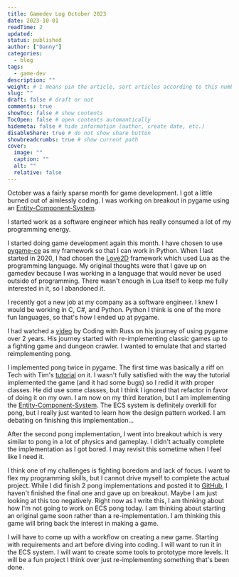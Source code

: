 ```yaml
---
title: Gamedev Log October 2023
date: 2023-10-01
readTime: 2
updated:
status: published
author: ["Danny"]
categories:
  - blog
tags:
  - game-dev
description: ""
weight: # 1 means pin the article, sort articles according to this number
slug: ""
draft: false # draft or not
comments: true
showToc: false # show contents
TocOpen: false # open contents automantically
hidemeta: false # hide information (author, create date, etc.)
disableShare: true # do not show share button
showbreadcrumbs: true # show current path
cover:
  image: ""
  caption: ""
  alt: ""
  relative: false
---
```


October was a fairly sparse month for game development. I got a little burned out of aimlessly coding. I was working on breakout in pygame using an [Entity-Component-System](https://en.wikipedia.org/wiki/Entity_component_system).

I started work as a software engineer which has really consumed a lot of my programming energy.

I started doing game development again this month. I have chosen to use [pygame-ce](https://pyga.me/) as my framework so that I can work in Python. When I last started in 2020, I had chosen the [Love2D](https://love2d.org/) framework which used Lua as the programming language. My original thoughts were that I gave up on gamedev because I was working in a language that would never be used outside of programming. There wasn't enough in Lua itself to keep me fully interested in it, so I abandoned it.

I recently got a new job at my company as a software engineer. I knew I would be working in C, C#, and Python. Python I think is one of the more fun languages, so that's how I ended up at pygame.

I had watched a [video](https://www.youtube.com/watch?v=lzHLPaU7UUE) by Coding with Russ on his journey of using pygame over 2 years. His journey started with re-implementing classic games up to a fighting game and dungeon crawler. I wanted to emulate that and started reimplementing pong.

I implemented pong twice in pygame. The first time was basically a riff on Tech with Tim's [tutorial](https://www.youtube.com/watch?v=vVGTZlnnX3U) on it. I wasn't fully satisfied with the way the tutorial implemented the game (and it had some bugs) so I redid it with proper classes. He did use some classes, but I think I ignored that refactor in favor of doing it on my own. I am now on my third iteration, but I am implementing the [Entity-Component-System](https://en.wikipedia.org/wiki/Entity_component_system). The ECS system is definitely overkill for pong, but I really just wanted to learn how the design pattern worked. I am debating on finishing this implementation...

After the second pong implementation, I went into breakout which is very similar to pong in a lot of physics and gameplay. I didn't actually complete the implementation as I got bored. I may revisit this sometime when I feel like I need it.

I think one of my challenges is fighting boredom and lack of focus. I want to flex my programming skills, but I cannot drive myself to complete the actual project. While I did finish 2 pong implementations and posted it to [GitHub](https://github.com/nightconcept/pong-pygame), I haven't finished the final one and gave up on breakout. Maybe I am just looking at this too negatively. Right now as I write this, I am thinking about how I'm not going to work on ECS pong today. I am thinking about starting an original game soon rather than a re-implementation. I am thinking this game will bring back the interest in making a game.

I will have to come up with a workflow on creating a new game. Starting with requirements and art before diving into coding. I will want to run it in the ECS system. I will want to create some tools to prototype more levels. It will be a fun project I think over just re-implementing something that's been done.
